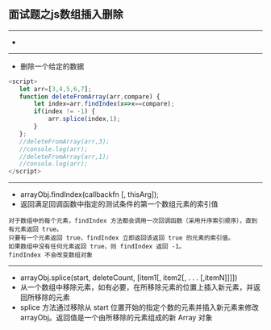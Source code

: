 ## 面试题之js数组插入删除

***
* 



***
* 删除一个给定的数据
```js
<script>
   let arr=[3,4,5,6,7];
   function deleteFromArray(arr,compare) {
       let index=arr.findIndex(x=>x==compare);
       if(index != -1) {
           arr.splice(index,1);
       }
   };
   //deleteFromArray(arr,3);
   //console.log(arr);
   //deleteFromArray(arr,1);
   //console.log(arr);
</script>
```

***
* arrayObj.findIndex(callbackfn [, thisArg]);
* 返回满足回调函数中指定的测试条件的第一个数组元素的索引值
```
对于数组中的每个元素，findIndex 方法都会调用一次回调函数（采用升序索引顺序），直到有元素返回 true。
只要有一个元素返回 true，findIndex 立即返回该返回 true 的元素的索引值。
如果数组中没有任何元素返回 true，则 findIndex 返回 -1。
findIndex 不会改变数组对象
```

***
* arrayObj.splice(start, deleteCount, [item1[, item2[, . . . [,itemN]]]])
* 从一个数组中移除元素，如有必要，在所移除元素的位置上插入新元素，并返回所移除的元素
* splice 方法通过移除从 start 位置开始的指定个数的元素并插入新元素来修改 arrayObj。返回值是一个由所移除的元素组成的新 Array 对象

